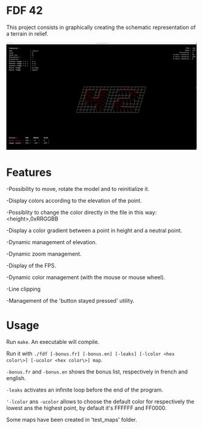 # FDF 42
This project consists in graphically creating the schematic representation of a terrain in relief.

![screenshot](/fdf/screens/fdf_42.png?raw=true)

# Features

-Possibility to move, rotate the model and to reinitialize it.

-Display colors according to the elevation of the point.

-Possiblity to change the color directly in the file in this way: <height\>,0xRRGGBB

-Display a color gradient between a point in height and a neutral point.

-Dynamic management of elevation.

-Dynamic zoom management.

-Display of the FPS.

-Dynamic color management (with the mouse or mouse wheel).

-Line clipping

-Management of the 'button stayed pressed' utility.

# Usage

Run `make`. An executable will compile.

Run it with `./fdf [-bonus.fr] [-bonus.en] [-leaks] [-lcolor <hex color\>] [-ucolor <hex color\>] map`.

`-bonus.fr` and `-bonus.en` shows the bonus list, respectively in french and english.

`-leaks` activates an infinite loop before the end of the program.

`'-lcolor` ans `-ucolor` allows to choose the default color for respectively the lowest ans the highest point, by default it's FFFFFF and FF0000.

Some maps have been created in 'test_maps' folder.

